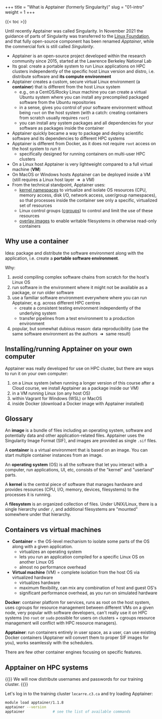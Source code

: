 +++
title = "What is Apptainer (formerly Singularity)"
slug = "01-intro"
weight = 1
+++

{{< toc >}}

<!-- Paul Preney on 2022-Dec-19: For a course, describe how to use Apptainer v1.0. In January I will be -->
<!-- teaching an Apptainer course. I will focus on v1.0 features and methodology. As you've seen Apptainer v1.1 has -->
<!-- issues with "fakeroot" related things and IMHO such is not completely ready for normal users. -->

<!-- What would I recommend on how to best build a container? I strongly recommend using one's own computer where -->
<!-- one has root access, a virtual machine where one has root access, one's own cloud instance where one has root -->
<!-- access, etc. and avoid using directly or indirectly any non-local disk space (i.e., avoid NFS and lustre and -->
<!-- the Apptainer docs say this too). Yes I know this isn't ideal or what everyone wants to hear. Building on -->
<!-- networked disk space is unwise because of two reasons: stuff like this -->
<!-- https://apptainer.org/docs/admin/1.1/installation.html#lustre-gpfs (NFS isn't much better -->
<!-- https://apptainer.org/docs/admin/1.1/installation.html#nfs ) and Apptainer reads and writes a LOT of space -->
<!-- which all much be transferred over the network in order to build images. Building without root is unwise -->
<!-- (IMHO) because --fakeroot can work but in my experience it won't always work whereas using sudo -->
<!-- will. Guaranteed results are way better than flaky results. -->

<!-- Can some images be built as a user? Sure -- but the larger these images are, it seems the greater the chances -->
<!-- things won't work out especially on our clusters (as one is typically using NFS or Lustre -- and it is at -->
<!-- least very slow-to-build even if it does work, or, fails after a waiting a long time). Worse users have no -->
<!-- idea how big the images will be that they are building really. Small images will typically build. Increasingly -->
<!-- larger images increasingly encounter issues. Sigh. (edited) -->

Until recently Apptainer was called Singularity. In November 2021 the guidance of parts of Singularity was
transferred to the [Linux Foundation](https://www.linuxfoundation.org), and that fully open-source component
has been renamed *Apptainer*, while the commercial fork is still called *Singularity*.

- Apptainer is an open-source project developed within the research community since 2015, started at the
  Lawrence Berkeley National Lab
- Its goal: create a portable system to run Linux applications on HPC clusters independently of the specific
  host Linux version and distro, i.e. distribute software and **its compute environment**
- Apptainer creates a custom, secure virtual Linux environment (a **container**) that is different from the
  host Linux system
  - e.g., on a CentOS/Rocky Linux machine you can create a virtual Ubuntu system where you can install any
    precompiled packaged software from the Ubuntu repositories
  - in a sense, gives you control of your software environment without being `root` on the host system (with a
    catch: creating containers from scratch usually requires `root`)
  - you can install any system packages and all dependencies for your software as packages inside the container
- Apptainer quickly became a way to package and deploy scientific software and its dependencies to different
  HPC systems
- Apptainer is different from Docker, as it does not require `root` access on the host system to *run* it
  - specifically designed for running containers on multi-user HPC clusters
- On a Linux host Apptainer is very lightweight compared to a full virtual machine (**VM**)
- On MacOS or Windows hosts Apptainer can be deployed inside a VM (still requires a Linux host layer
  &nbsp;➜&nbsp; a VM)
- From the technical standpoint, Apptainer uses:
  - <u>kernel namespaces</u> to virtualize and isolate OS resources (CPU, memory access, disk I/O, network
    access, user/group namespaces), so that processes inside the container see only a specific, virtualized
    set of resources
  - Linux control groups (<u>cgroups</u>) to control and limit the use of these resources
  - <u>overlay images</u> to enable writable filesystems in otherwise read-only containers

## Why use a container

Idea: package and distribute the software environment along with the application, i.e. create a **portable
software environment**.

Why:
1. avoid compiling complex software chains from scratch for the host's Linux OS
1. run software in the environment where it might not be available as a package, or run older software
1. use a familiar software environment everywhere where you can run Apptainer, e.g. across different HPC centres
   - create a consistent testing environment independently of the underlying system
   - transfer pipelines from a test environment to a production environment
1. popular, but somewhat dubious reason: data reproducibility (use the same software environment as the
   authors &nbsp;➜&nbsp; same result)

## Installing/running Apptainer on your own computer

Apptainer was really developed for use on HPC cluster, but there are ways to run it on your own computer:

1. on a Linux system (when running a longer version of this course after a Cloud course, we install Apptainer
   as a package inside our VM)
1. in a VM running Linux (on any host OS)
1. within Vagrant for Windows (WSL) or MacOS
1. inside Docker (download a Docker image with Apptainer installed)

## Glossary

An **image** is a bundle of files including an operating system, software and potentially data and other
application-related files. Apptainer uses the Singularity Image Format (SIF), and images are provided as
single `.sif` files.

A **container** is a virtual environment that is based on an image. You can start multiple container instances
from an image.

An **operating system** (OS) is all the software that let you interact with a computer, run applications, UI,
etc, consists of the "kernel" and "userland" parts.

A **kernel** is the central piece of software that manages hardware and provides resources (CPU, I/O, memory,
devices, filesystems) to the processes it is running.

A **filesystem** is an organized collection of files. Under UNIX/Linux, there is a single hierarchy under `/`,
and additional filesystems are "mounted" somewhere under that hierarchy.

## Containers vs virtual machines

- **Container** = the OS-level mechanism to isolate some parts of the OS along with a given application.
  - virtualizes an operating system
  - lets you run an application compiled for a specific Linux OS on another Linux OS
  - almost no performance overhead
- **Virtual machine** (VM) = complete isolation from the host OS via virtualized hardware
  - virtualizes hardware
  - maximum flexibility, can mix any combination of host and guest OS's
  - significant performance overhead, as you run on simulated hardware

**Docker**: container platform for services, runs as root on the host system, uses cgroups for resource
management between different VMs on a given node, very popular with software developers, can't really use it
on HPC systems (no `root` or `sudo` possible for users on clusters + cgroups resource management will conflict
with HPC resource managers).

**Apptainer**: run containers entirely in user space, as a user, can use existing Docker containers (Apptainer
will convert them to proper SIF images for you), works seamlessly with the schedulers.

There are few other container engines focusing on specific features.






## Apptainer on HPC systems

{{<note>}}
We will now distribute usernames and passwords for our training cluster.
{{</note>}}

Let's log in to the training cluster `lecarre.c3.ca` and try loading Apptainer:

```sh
module load apptainer/1.1.8
apptainer --version
apptainer             # see the list of available commands
```

